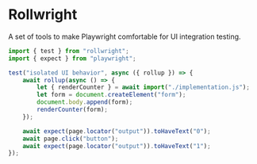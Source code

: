 # Rollwright

A set of tools to make Playwright comfortable for UI integration testing.

```js
import { test } from "rollwright";
import { expect } from "playwright";

test("isolated UI behavior", async ({ rollup }) => {
	await rollup(async () => {
		let { renderCounter } = await import("./implementation.js");
		let form = document.createElement("form");
		document.body.append(form);
		renderCounter(form);
	});

	await expect(page.locator("output")).toHaveText("0");
	await page.click("button");
	await expect(page.locator("output")).toHaveText("1");
});
```
